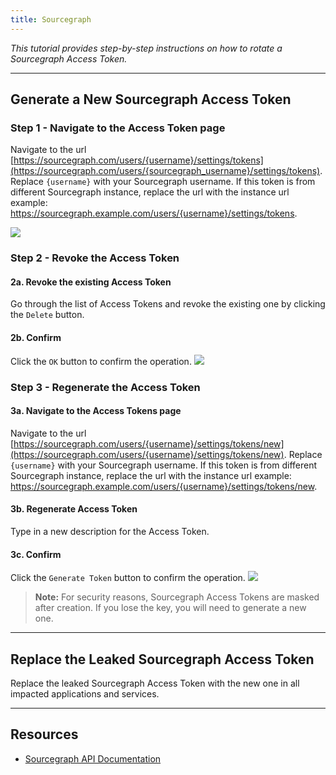 ```yaml
---
title: Sourcegraph
---
```


*This tutorial provides step-by-step instructions on how to rotate a Sourcegraph Access Token.*

---

## Generate a New Sourcegraph Access Token

### Step 1 - Navigate to the Access Token page
Navigate to the url [https://sourcegraph.com/users/{username}/settings/tokens](https://sourcegraph.com/users/{sourcegraph_username}/settings/tokens). Replace `{username}` with your Sourcegraph username. If this token is from different Sourcegraph instance, replace the url with the instance url example: https://sourcegraph.example.com/users/{username}/settings/tokens.

![](/images/sourcegraph/1.png)

### Step 2 - Revoke the Access Token
#### 2a. Revoke the existing Access Token
Go through the list of Access Tokens and revoke the existing one by clicking the `Delete` button.
#### 2b. Confirm
Click the `OK` button to confirm the operation.
![](/images/sourcegraph/2.png)

### Step 3 - Regenerate the Access Token
#### 3a. Navigate to the Access Tokens page
Navigate to the url [https://sourcegraph.com/users/{username}/settings/tokens/new](https://sourcegraph.com/users/{username}/settings/tokens/new). Replace `{username}` with your Sourcegraph username. If this token is from different Sourcegraph instance, replace the url with the instance url example: https://sourcegraph.example.com/users/{username}/settings/tokens/new.
#### 3b. Regenerate Access Token
Type in a new description for the Access Token.
#### 3c. Confirm
Click the `Generate Token` button to confirm the operation.
![](/images/sourcegraph/3.png)

> **Note:** For security reasons, Sourcegraph Access Tokens are masked after creation. If you lose the key, you will need to generate a new one. 


---

## Replace the Leaked Sourcegraph Access Token
Replace the leaked Sourcegraph Access Token with the new one in all impacted applications and services.

---

## Resources
- [Sourcegraph API Documentation](https://docs.sourcegraph.com/api/graphql)